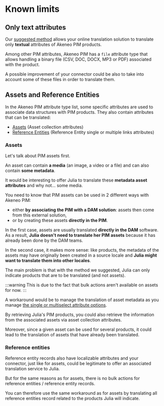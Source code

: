 # Known limits

## Only text attributes

Our [suggested method](step3-how-to-build-your-connector.html) allows your online translation solution to translate only **textual** attributes of Akeneo PIM products.

Among other PIM attributes, Akeneo PIM has a `file` attribute type that allows handling a binary file (CSV, DOC, DOCX, MP3 or PDF) associated with the product.

A possible improvement of your connector could be also to take into account some of these files in order to translate them.

## Assets and Reference Entities

In the Akeneo PIM attribute type list, some specific attributes are used to associate data structures with PIM products. They also contain attributes that can be translated:
* [Assets](https://help.akeneo.com/pim/serenity/articles/what-about-assets.html) (Asset collection attributes)
* [Reference Entities](https://help.akeneo.com/pim/serenity/articles/what-about-reference-entities.html) (Reference Entity single or multiple links attributes)

### Assets

Let's talk about PIM assets first.

An asset can contain **a media** (an image, a video or a file) and can also contain **some metadata**.

It would be interesting to offer Julia to translate these **metadata asset attributes** and why not... some media.

You need to know that PIM assets can be used in 2 different ways with Akeneo PIM:
* either **by associating the PIM with a DAM solution**: assets then come from this external solution,
* or by creating these assets **directly in the PIM**.

In the first case, assets are usually translated **directly in the DAM** software. As a result, **Julia doesn't need to translate her PIM assets** because it has already been done by the DAM teams.

In the second case, it makes more sense: like products, the metadata of the assets may have originally been created in a source locale and **Julia might want to translate them into other locales**.

The main problem is that with the method we suggested, Julia can only indicate products that are to be translated (and not assets).

:::warning
This is due to the fact that bulk actions aren't available on assets for now.
:::

A workaround would be to manage the translation of asset metadata as you manage [the single or multiselect attribute options](step3-how-to-build-your-connector.html#how-it-works-with-your-connector).

By retrieving Julia's PIM products, you could also retrieve the information from the associated assets via asset collection attributes.

Moreover, since a given asset can be used for several products, it could lead to the translation of assets that have already been translated.

### Reference entities

Reference entity records also have localizable attributes and your connector, just like for assets, could be legitimate to offer an associated translation service to Julia.

But for the same reasons as for assets, there is no bulk actions for reference entities / reference entity records.

You can therefore use the same workaround as for assets by translating all reference entities record related to the products Julia will indicate.
